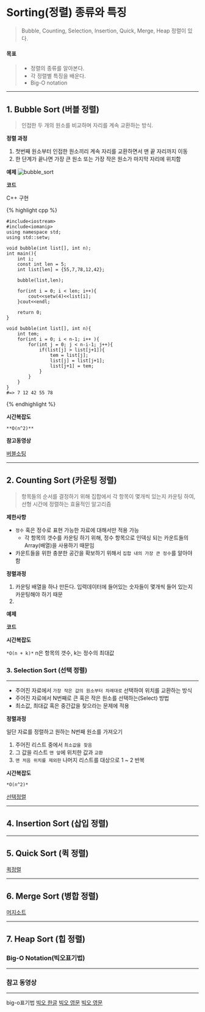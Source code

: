 # Sorting(정렬) 종류와 특징

> Bubble, Counting, Selection, Insertion, Quick, Merge, Heap 정렬이 있다.


#### 목표

> * 정렬의 종류를 알아본다.
> * 각 정렬별 특징을 배운다.
> * Big-O notation




--- 
## 1. Bubble Sort (버블 정렬)


>인접한 두 개의 원소를 비교하며 자리를 계속 교환하는 방식.

**정렬 과정**
1. 첫번째 원소부터 인접한 원소끼리 계속 자리를 교환하면서 맨 끝 자리까지 이동
2. 한 단계가 끝나면 가장 큰 원소 또는 가장 작은 원소가 마지막 자리에 위치함



**예제**
![bubble_sort](⁨../gitblog⁩/wonbae.github.io⁩/imgfile⁩/bubblesort.PNG)


**코드**

C++ 구현


{% highlight cpp %}

	#include<iostream>
	#include<iomanip>
	using namespace std;
	using std::setw;

	void bubble(int list[], int n);
	int main(){
		int i;
		const int len = 5;
		int list[len] = {55,7,78,12,42};

		bubble(list,len);

		for(int i = 0; i < len; i++){
			cout<<setw(4)<<list[i];
		}cout<<endl;

		return 0;
	}

	void bubble(int list[], int n){
		int tem;
		for(int i = 0; i < n-1; i++ ){
			for(int j = 0; j < n-i-1; j++){
				if(list[j] > list[j+1]){
					tem = list[j];
					list[j] = list[j+1];
					list[j+1] = tem;
				}
			}
		}
	}
	#=> 7 12 42 55 78

{% endhighlight %}


**시간복잡도**

`**O(n^2)**`


**참고동영상**

[버블소팅](https://www.youtube.com/watch?v=YbsQiiubO74)






---
## 2. Counting Sort (카운팅 정렬)


>항목들의 순서를 결정하기 위해 집합에서 각 항목이 몇개씩 있는지 카운팅 하여, 선형 시간에 정렬하는 효율적인 알고리즘

**제한사항**
- `정수` 혹은 정수로 표현 가능한 자료에 대해서만 적용 가능
	- 각 항목의 갯수를 카운팅 하기 위해, 정수 항목으로 인덱싱 되는 카운트들의 Array(배열)을 사용하기 때문임
- 카운트들을 위한 충분한 공간을 확보하기 위해서 `집합 내의 가장 큰 정수`를 알아야 함


**정렬과정**
1. 카운팅 배열을 하나 만든다. 입력데이터에 들어있는 숫자들이 몇개씩 들어 있는지 카운팅해야 하기 때문
2. 



**예제**




**코드**







**시간복잡도**

`*O(n + k)*`
n은 항목의 갯수, k는 정수의 최대값






### 3. Selection Sort (선택 정렬)
---

- 주어진 자료에서 `가장 작은 값의 원소부터 차례대로` 선택하여 위치를 교환하는 방식
- 주어진 자료에서 N번째로 큰 혹은 작은 원소를 선택하는(Select) 방법
- 최소값, 최대값 혹은 중간값을 찾으라는 문제에 적용


**정렬과정**

 일단 자료를 정렬하고 원하는 N번째 원소를 가져오기
 1. 주어진 리스트 중에서 `최소값을 찾음`
 2. 그 값을 리스트 `맨 앞`에 위치한 값과 `교환`
 3. `맨 처음 위치를 제외한` 나머지 리스트를 대상으로 1 ~ 2 반복



**시간복잡도**

`*O(n^2)*`




[선택정렬](https://www.youtube.com/watch?v=uCUu3fF5Dws)



---
## 4. Insertion Sort (삽입 정렬)





---
## 5. Quick Sort (퀵 정렬)


[퀵정렬](https://www.youtube.com/watch?v=7BDzle2n47c)





---
## 6. Merge Sort (병합 정렬)


[머지소트](https://www.youtube.com/watch?v=QAyl79dCO_k)





---
## 7. Heap Sort (힙 정렬)



### Big-O Notation(빅오표기법)
---


### 참고 동영상
---
big-o표기법
[빅오 한글](https://www.youtube.com/watch?v=6Iq5iMCVsXA&t=42s)
[빅오 영문](https://www.youtube.com/watch?v=D6xkbGLQesk)
[빅오 영문](https://www.youtube.com/watch?v=v4cd1O4zkGw)
